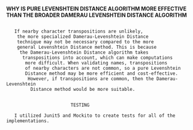 **WHY IS PURE LEVENSHTEIN DISTANCE ALGORITHM MORE EFFECTIVE
THAN THE BROADER DAMERAU LEVENSHTEIN DISTANCE ALGORITHM**
        
```agsl   

   If nearby character transpositions are unlikely,
    the more specialized Damerau-Levenshtein Distance 
    technique may not be necessary compared to the more 
    general Levenshtein Distance method. This is because
     the Damerau-Levenshtein Distance algorithm takes
      transpositions into account, which can make computations
       more difficult. When validating names, transpositions 
       of nearby characters are not common, so a pure Levenshtein 
       Distance method may be more efficient and cost-effective.
        However, if transpositions are common, then the Damerau-Levenshtein
         Distance method would be more suitable.
    
```



                            TESTING
```agsl                            
   I utilized Junit5 and Mockito to create tests for all of the implementations.
```

